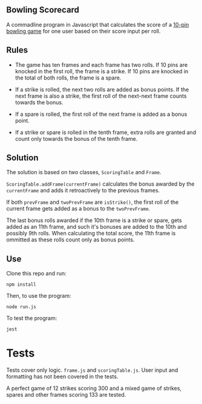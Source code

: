 ## Bowling Scorecard

A commadline program in Javascript that calculates the score of a [10-pin bowling game](https://en.wikipedia.org/wiki/Ten-pin_bowling) for one user based on their score input per roll.

## Rules

- The game has ten frames and each frame has two rolls. If 10 pins are knocked in the first roll, the frame is a strike. If 10 pins are knocked in the total of both rolls, the frame is a spare.

- If a strike is rolled, the next two rolls are added as bonus points. If the next frame is also a strike, the first roll of the next-next frame counts towards the bonus.

- If a spare is rolled, the first roll of the next frame is added as a bonus point.

- If a strike or spare is rolled in the tenth frame, extra rolls are granted and count only towards the bonus of the tenth frame.

## Solution

The solution is based on two classes, `ScoringTable` and `Frame`.

`ScoringTable.addFrame(currentFrame)` calculates the bonus awarded by the `currentFrame` and adds it retroactively to the previous frames.

If both `prevFrame` and `twoPrevFrame` are `isStrike()`, the first roll of the current frame gets added as a bonus to the `twoPrevFrame`.

The last bonus rolls awarded if the 10th frame is a strike or spare, gets added as an 11th frame, and such it's bonuses are added to the 10th and possibly 9th rolls. When calculating the total score, the 11th frame is ommitted as these rolls count only as bonus points.

## Use

Clone this repo and run:

`npm install`

Then, to use the program:

`node run.js`

To test the program:

`jest`

# Tests

Tests cover only logic. `frame.js` and `scoringTable.js`. User input and formatting has not been covered in the tests.

A perfect game of 12 strikes scoring 300 and a mixed game of strikes, spares and other frames scoring 133 are tested.
